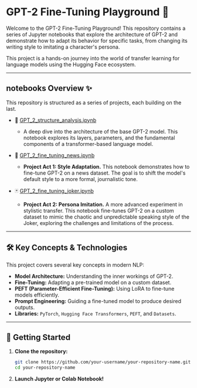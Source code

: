 # GPT-2 Fine-Tuning Playground 🚀

Welcome to the GPT-2 Fine-Tuning Playground\! This repository contains a series of Jupyter notebooks that explore the architecture of GPT-2 and demonstrate how to adapt its behavior for specific tasks, from changing its writing style to imitating a character's persona.

This project is a hands-on journey into the world of transfer learning for language models using the Hugging Face ecosystem.

-----

## notebooks Overview ✨

This repository is structured as a series of projects, each building on the last.

  * 🔬 [GPT_2_structure_analysis.ipynb](./GPT_2_structure_analysis.ipynb)

      * A deep dive into the architecture of the base GPT-2 model. This notebook explores its layers, parameters, and the fundamental components of a transformer-based language model.

  * 📰 [GPT_2_fine_tuning_news.ipynb](./GPT_2_fine_tuning_news.ipynb)

      * **Project Act 1: Style Adaptation.** This notebook demonstrates how to fine-tune GPT-2 on a news dataset. The goal is to shift the model's default style to a more formal, journalistic tone.

  * 🃏 [GPT_2_fine_tuning_joker.ipynb](./GPT_2_fine_tuning_joker.ipynb)

      * **Project Act 2: Persona Imitation.** A more advanced experiment in stylistic transfer. This notebook fine-tunes GPT-2 on a custom dataset to mimic the chaotic and unpredictable speaking style of the Joker, exploring the challenges and limitations of the process.

-----

## 🛠️ Key Concepts & Technologies

This project covers several key concepts in modern NLP:

  * **Model Architecture:** Understanding the inner workings of GPT-2.
  * **Fine-Tuning:** Adapting a pre-trained model on a custom dataset.
  * **PEFT (Parameter-Efficient Fine-Tuning):** Using LoRA to fine-tune models efficiently.
  * **Prompt Engineering:** Guiding a fine-tuned model to produce desired outputs.
  * **Libraries:** `PyTorch`, `Hugging Face Transformers`, `PEFT`, and `Datasets`.

-----

## 🏁 Getting Started

1.  **Clone the repository:**

    ```bash
    git clone https://github.com/your-username/your-repository-name.git
    cd your-repository-name
    ```

2.  **Launch Jupyter or Colab Notebook!**
